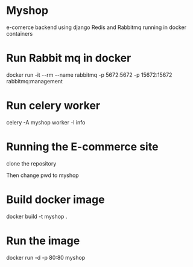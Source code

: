 # Myshop
e-comerce backend using django Redis and Rabbitmq running in docker containers

# Run Rabbit mq in docker
docker run -it --rm --name rabbitmq -p 5672:5672 -p 15672:15672 rabbitmq:management

# Run celery worker 
celery -A myshop worker -l info

# Running the E-commerce site
clone the repository

Then  change pwd to myshop

# Build docker image

docker build -t  myshop .

# Run the image

 docker run -d -p 80:80 myshop
